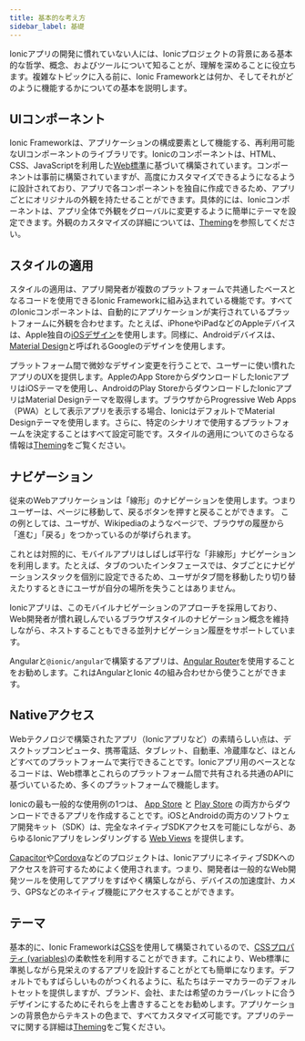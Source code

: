 ```yaml
---
title: 基本的な考え方
sidebar_label: 基礎
---
```


<head>
  <title>App Development Core Concepts and Tools - Ionic Framework API</title>
  <meta
    name="description"
    content="For those new to Ionic app development, a high-level understanding of the core concepts and tools behind the project helps. Read to learn more about Ionic API."
  />
</head>

Ionicアプリの開発に慣れていない人には、Ionicプロジェクトの背景にある基本的な哲学、概念、およびツールについて知ることが、理解を深めることに役立ちます。複雑なトピックに入る前に、Ionic Frameworkとは何か、そしてそれがどのように機能するかについての基本を説明します。

## UIコンポーネント

Ionic Frameworkは、アプリケーションの構成要素として機能する、再利用可能なUIコンポーネントのライブラリです。Ionicのコンポーネントは、HTML、CSS、JavaScriptを利用した[Web標準](../reference/glossary.md#web-standards)に基づいて構築されています。コンポーネントは事前に構築されていますが、高度にカスタマイズできるようになるように設計されており、アプリで各コンポーネントを独自に作成できるため、アプリごとにオリジナルの外観を持たせることができます。具体的には、Ionicコンポーネントは、アプリ全体で外観をグローバルに変更するように簡単にテーマを設定できます。外観のカスタマイズの詳細については、[Theming](../theming/basics.md)を参照してください。

## スタイルの適用

スタイルの適用は、アプリ開発者が複数のプラットフォームで共通したベースとなるコードを使用できるIonic Frameworkに組み込まれている機能です。すべてのIonicコンポーネントは、自動的にアプリケーションが実行されているプラットフォームに外観を合わせます。たとえば、iPhoneやiPadなどのAppleデバイスは、Apple独自の<a href="https://www.apple.com/ios" target="_blank">iOSデザイン</a>を使用します。同様に、Androidデバイスは、<a href="https://material.io/guidelines/" target="_blank">Material Design</a>と呼ばれるGoogleのデザインを使用します。

プラットフォーム間で微妙なデザイン変更を行うことで、ユーザーに使い慣れたアプリのUXを提供します。AppleのApp StoreからダウンロードしたIonicアプリはiOSテーマを使用し、AndroidのPlay StoreからダウンロードしたIonicアプリはMaterial Designテーマを取得します。ブラウザからProgressive Web Apps（PWA）として表示アプリを表示する場合、IonicはデフォルトでMaterial Designテーマを使用します。さらに、特定のシナリオで使用するプラットフォームを決定することはすべて設定可能です。スタイルの適用についてのさらなる情報は[Theming](../theming/basics.md)をご覧ください。

## ナビゲーション

従来のWebアプリケーションは「線形」のナビゲーションを使用します。つまりユーザーは、ページに移動して、戻るボタンを押すと戻ることができます。
この例としては、ユーザが、Wikipediaのようなページで、ブラウザの履歴から「進む」「戻る」をつかっているのが挙げられます。

これとは対照的に、モバイルアプリはしばしば平行な「非線形」ナビゲーションを利用します。たとえば、タブのついたインタフェースでは、タブごとにナビゲーションスタックを個別に設定できるため、ユーザがタブ間を移動したり切り替えたりするときにユーザが自分の場所を失うことはありません。

Ionicアプリは、このモバイルナビゲーションのアプローチを採用しており、Web開発者が慣れ親しんでいるブラウザスタイルのナビゲーション概念を維持しながら、ネストすることもできる並列ナビゲーション履歴をサポートしています。

Angularと`@ionic/angular`で構築するアプリは、<a href="https://angular.jp/guide/router" target="_blank">Angular Router</a>を使用することをお勧めします。これはAngularとIonic 4の組み合わせから使うことができます。

## Nativeアクセス

Webテクノロジで構築されたアプリ（Ionicアプリなど）の素晴らしい点は、デスクトップコンピュータ、携帯電話、タブレット、自動車、冷蔵庫など、ほとんどすべてのプラットフォームで実行できることです。Ionicアプリ用のベースとなるコードは、Web標準とこれらのプラットフォーム間で共有される共通のAPIに基づいているため、多くのプラットフォームで機能します。

Ionicの最も一般的な使用例の1つは、 <a href="https://www.apple.com/ios/app-store/" target="_blank">App Store</a> と <a href="https://play.google.com/" target="_blank">Play Store</a> の両方からダウンロードできるアプリを作成することです。iOSとAndroidの両方のソフトウェア開発キット（SDK）は、完全なネイティブSDKアクセスを可能にしながら、あらゆるIonicアプリをレンダリングする [Web Views](webview.md) を提供します。

<a href="https://capacitor.ionicframework.com/" target="_blank">Capacitor</a>や<a href="https://cordova.apache.org/" target="_blank">Cordova</a>などのプロジェクトは、IonicアプリにネイティブSDKへのアクセスを許可するためによく使用されます。つまり、開発者は一般的なWeb開発ツールを使用してアプリをすばやく構築しながら、デバイスの加速度計、カメラ、GPSなどのネイティブ機能にアクセスすることができます。

## テーマ

基本的に、Ionic Frameworkは<a href="https://developer.mozilla.org/en-US/docs/Web/CSS" target="_blank">CSS</a>を使用して構築されているので、<a href="https://developer.mozilla.org/en-US/docs/Web/CSS/Using_CSS_variables" target="_blank">CSSプロパティ (variables)</a>の柔軟性を利用することができます。これにより、Web標準に準拠しながら見栄えのするアプリを設計することがとても簡単になります。デフォルトでもすばらしいものがつくれるように、私たちはテーマカラーのデフォルトセットを提供しますが、ブランド、会社、または希望のカラーパレットに合うデザインにするためにそれらを上書きすることをお勧めします。アプリケーションの背景色からテキストの色まで、すべてカスタマイズ可能です。アプリのテーマに関する詳細は[Theming](../theming/basics.md)をご覧ください。
